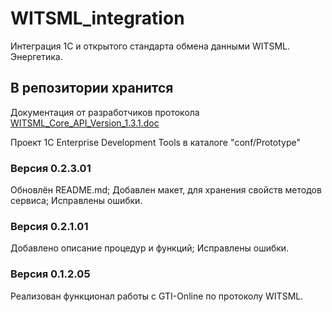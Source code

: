 # WITSML_integration

Интеграция 1С и открытого стандарта обмена данными WITSML. Энергетика.

## В репозитории хранится

Документация от разработчиков протокола [WITSML_Core_API_Version_1.3.1.doc](doc/WITSML_Core_API_Version_1.3.1.doc)

Проект 1С Enterprise Development Tools в каталоге "conf/Prototype"

### Версия 0.2.3.01

Обновлён README.md;
Добавлен макет, для хранения свойств методов сервиса;
Исправлены ошибки.

### Версия 0.2.1.01

Добавлено описание процедур и функций;
Исправлены ошибки.

### Версия 0.1.2.05

Реализован функционал работы с GTI-Online по протоколу WITSML.
